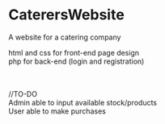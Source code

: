 # CaterersWebsite
A website for a catering company

html and css for front-end page design <br>
php for back-end (login and registration)

<br>
<br>
//TO-DO <br>
Admin able to input available stock/products <br>
User able to make purchases
